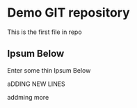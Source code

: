# Demo GIT repository

This is the first file in repo

## Ipsum Below

Enter some thin Ipsum Below

aDDING NEW LINES

addming more
